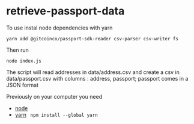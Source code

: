 # retrieve-passport-data

To use instal node dependencies with yarn

```
yarn add @gitcoinco/passport-sdk-reader csv-parser csv-writer fs
```

Then run 

```
node index.js
```

The script will read addresses in data/address.csv
and create a csv in data/passport.csv
with columns : address, passport;
passport comes in a JSON format

Previously on your computer you need 
- [node](https://nodejs.org/en/download/)
- [yarn](https://classic.yarnpkg.com/lang/en/docs/install/#windows-stable) ``` npm install --global yarn```
